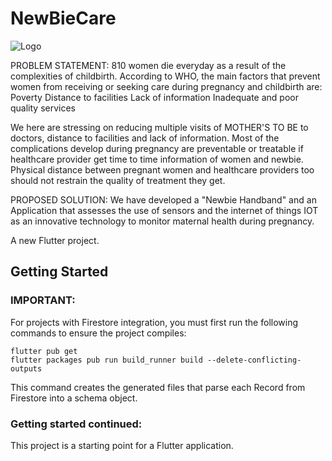 # NewBieCare

![Logo](https://user-images.githubusercontent.com/98517363/220811259-74e3db93-aa44-47fe-a8a4-f68715770e7c.png)
 
PROBLEM STATEMENT:
810 women die everyday as a result of the complexities of childbirth. According to WHO, the main factors that prevent women from receiving or seeking care during pregnancy and childbirth are:
Poverty
Distance to facilities
Lack of information
Inadequate and poor quality services

We here are stressing on reducing multiple visits of MOTHER'S TO BE to doctors,  distance to facilities and lack of information. Most of the complications develop during pregnancy are preventable or treatable if healthcare provider get time to time information of women and newbie. Physical distance between pregnant women and healthcare providers too should not restrain the quality of treatment they get.
 
 
 PROPOSED SOLUTION: We have developed a "Newbie Handband" and an Application that assesses the use of sensors and the internet of things IOT as an innovative technology to monitor maternal health during pregnancy.


A new Flutter project.

## Getting Started

### IMPORTANT:

For projects with Firestore integration, you must first run the following commands to ensure the project compiles:

```
flutter pub get
flutter packages pub run build_runner build --delete-conflicting-outputs
```

This command creates the generated files that parse each Record from Firestore into a schema object.

### Getting started continued:

This project is a starting point for a Flutter application.

